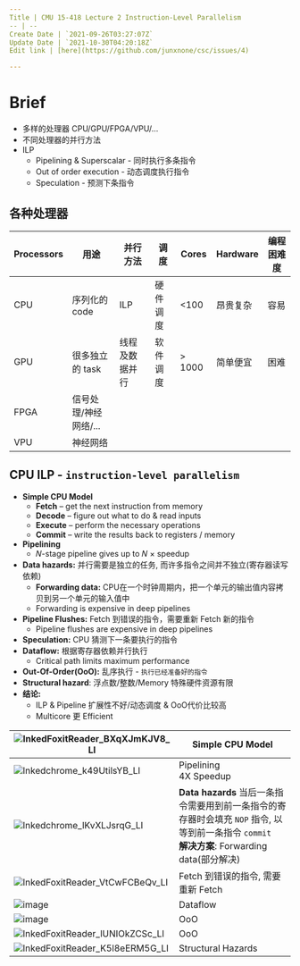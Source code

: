 ```yaml
---
Title | CMU 15-418 Lecture 2 Instruction-Level Parallelism
-- | --
Create Date | `2021-09-26T03:27:07Z`
Update Date | `2021-10-30T04:20:18Z`
Edit link | [here](https://github.com/junxnone/csc/issues/4)

---
```

# Brief
- 多样的处理器 CPU/GPU/FPGA/VPU/...
- 不同处理器的并行方法
- ILP
  - Pipelining & Superscalar - 同时执行多条指令
  - Out of order execution - 动态调度执行指令
  - Speculation - 预测下条指令

## 各种处理器

Processors | 用途 | 并行方法 | 调度 | Cores | Hardware | 编程困难度
-- | -- | -- | -- | -- | -- | --
CPU | 序列化的 code | ILP | 硬件调度 | <100 | 昂贵复杂 | 容易
GPU | 很多独立的 task | 线程及数据并行| 软件调度 | > 1000 | 简单便宜 | 困难
FPGA | 信号处理/神经网络/... 
VPU | 神经网络


## CPU ILP - `instruction-level parallelism`

- **Simple CPU Model**
  - **Fetch** – get the next instruction from memory
  - **Decode** – figure out what to do & read inputs
  - **Execute** – perform the necessary operations
  - **Commit** – write the results back to registers / memory
- **Pipelining**
  - 𝑁-stage pipeline gives up to 𝑁 × speedup
- **Data hazards:** 并行需要是独立的任务, 而许多指令之间并不独立(寄存器读写依赖)
  - **Forwarding data:** CPU在一个时钟周期内，把一个单元的输出值内容拷贝到另一个单元的输入值中
  - Forwarding is expensive in deep pipelines
- **Pipeline Flushes:** Fetch 到错误的指令，需要重新 Fetch 新的指令
  - Pipeline flushes are expensive in deep pipelines
- **Speculation:** CPU 猜测下一条要执行的指令
- **Dataflow:** 根据寄存器依赖并行执行
  - Critical path limits maximum performance
- **Out-Of-Order(OoO):** 乱序执行 - `执行已经准备好的指令`
- **Structural hazard**: 浮点数/整数/Memory 特殊硬件资源有限
- **结论:** 
  - ILP & Pipeline 扩展性不好/动态调度 & OoO代价比较高
  - Multicore 更 Efficient


![InkedFoxitReader_BXqXJmKJV8_LI](https://user-images.githubusercontent.com/2216970/134797100-9067690d-c506-4d52-a52b-1b2a8e996499.jpg) | Simple CPU Model
-- | --
![Inkedchrome_k49UtilsYB_LI](https://user-images.githubusercontent.com/2216970/134641857-12563821-6c02-4628-986e-d656c8f76b82.jpg) | Pipelining<br> 4X Speedup
![Inkedchrome_lKvXLJsrqG_LI](https://user-images.githubusercontent.com/2216970/134646854-ac0014f9-d3e9-4263-a6a2-a0c652f192b3.jpg) | **Data hazards** 当后一条指令需要用到前一条指令的寄存器时会填充 `NOP` 指令, 以等到前一条指令 `commit` <br> **解决方案**: Forwarding data(部分解决)
![InkedFoxitReader_VtCwFCBeQv_LI](https://user-images.githubusercontent.com/2216970/134799251-a9966841-0923-4adf-a5e7-5cfa216cd237.jpg) | Fetch 到错误的指令, 需要重新 Fetch
![image](https://user-images.githubusercontent.com/2216970/135018839-ab2c87e6-3183-435d-ae35-b14d0926b037.png) | Dataflow
![image](https://user-images.githubusercontent.com/2216970/135019570-42f01b5a-b3e9-4319-85ac-6a8848183d60.png) | OoO
![InkedFoxitReader_lUNIOkZCSc_LI](https://user-images.githubusercontent.com/2216970/135020663-6b36341d-bc37-4710-ae94-2a324e7605b5.jpg) | OoO 
![InkedFoxitReader_K5l8eERM5G_LI](https://user-images.githubusercontent.com/2216970/135027900-51413562-821e-4735-83a7-a62ad350430b.jpg) | Structural Hazards



